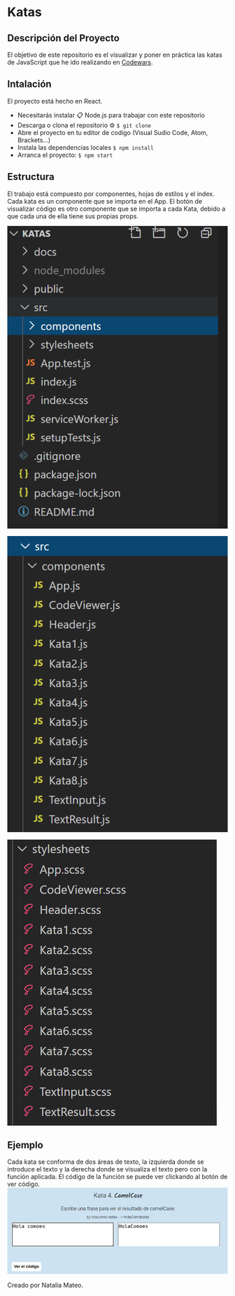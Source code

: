 # Katas

## Descripción del Proyecto

El objetivo de este repositorio es el visualizar y poner en práctica las katas de JavaScript que he ido realizando en [Codewars](https://www.codewars.com/).

## Intalación

El proyecto está hecho en React.

- Necesitarás instalar 📋 Node.js para trabajar con este repositorio
- Descarga o clona el repositorio ⚙️
    `$ git clone`
- Abre el proyecto en tu editor de codigo (Visual Sudio Code, Atom, Brackets...)
- Instala las dependencias locales
   `$ npm install`
- Arranca el proyecto:
   `$ npm start`

## Estructura 

El trabajo está compuesto por componentes, hojas de estilos y el index. Cada kata es un componente que se importa en el App. 
El botón de visualizar código es otro componente que se importa a cada Kata, debido a que cada una de ella tiene sus propias props.

![Estructura](/src/images/structure.PNG)

![Componentes](/src/images/components.PNG)

![Estilos](/src/images/stylesheets.PNG)

## Ejemplo

Cada kata se conforma de dos áreas de texto, la izquierda donde se introduce el texto y la derecha donde se visualiza el texto pero con la función aplicada. 
El código de la función se puede ver clickando al botón de ver código. 
![Ejemplo](/src/images/ejemplo.png)



Creado por Natalia Mateo.

